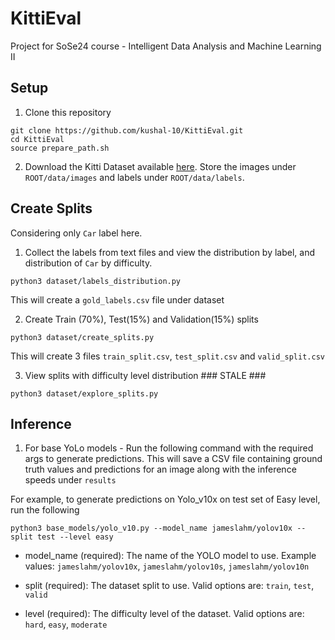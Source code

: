 # KittiEval
Project for SoSe24 course - Intelligent Data Analysis and Machine Learning II

## Setup

1) Clone this repository

```
git clone https://github.com/kushal-10/KittiEval.git
cd KittiEval
source prepare_path.sh
```

2) Download the Kitti Dataset available [here](https://www.cvlibs.net/datasets/kitti/eval_object.php?obj_benchmark=3d). 
Store the images under `ROOT/data/images` and labels under `ROOT/data/labels`.


## Create Splits
Considering only `Car` label here.
1) Collect the labels from text files and view the distribution by label, and distribution of `Car` by difficulty.

```
python3 dataset/labels_distribution.py
```

This will create a `gold_labels.csv` file under dataset

2) Create Train (70%), Test(15%) and Validation(15%) splits 

```
python3 dataset/create_splits.py
```

This will create 3 files `train_split.csv`, `test_split.csv` and `valid_split.csv`

3) View splits with difficulty level distribution ### STALE ###

```
python3 dataset/explore_splits.py
```

## Inference

1) For base YoLo models - Run the following command with the required args to generate predictions. This will save 
a CSV file containing ground truth values and predictions for an image along with the inference speeds under `results`

For example, to generate predictions on Yolo_v10x on test set of Easy level, run the following
```
python3 base_models/yolo_v10.py --model_name jameslahm/yolov10x --split test --level easy
```
- model_name (required): The name of the YOLO model to use. Example values: `jameslahm/yolov10x`, `jameslahm/yolov10s`, `jameslahm/yolov10n`

- split (required): The dataset split to use. Valid options are: `train`, `test`, `valid`

- level (required): The difficulty level of the dataset. Valid options are: `hard`, `easy`, `moderate`
